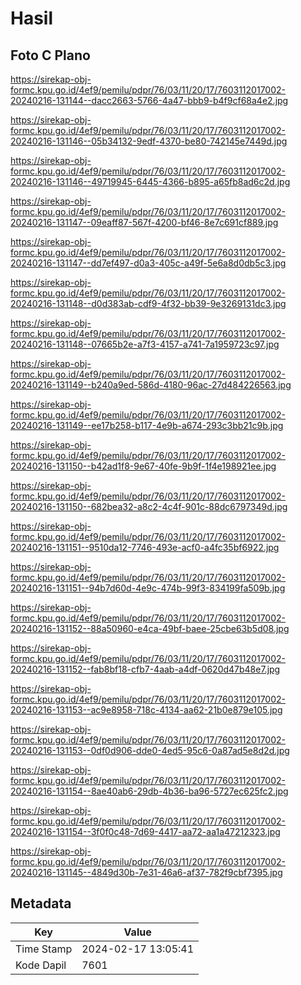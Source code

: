 # Hasil

## Foto C Plano

https://sirekap-obj-formc.kpu.go.id/4ef9/pemilu/pdpr/76/03/11/20/17/7603112017002-20240216-131144--dacc2663-5766-4a47-bbb9-b4f9cf68a4e2.jpg

https://sirekap-obj-formc.kpu.go.id/4ef9/pemilu/pdpr/76/03/11/20/17/7603112017002-20240216-131146--05b34132-9edf-4370-be80-742145e7449d.jpg

https://sirekap-obj-formc.kpu.go.id/4ef9/pemilu/pdpr/76/03/11/20/17/7603112017002-20240216-131146--49719945-6445-4366-b895-a65fb8ad6c2d.jpg

https://sirekap-obj-formc.kpu.go.id/4ef9/pemilu/pdpr/76/03/11/20/17/7603112017002-20240216-131147--09eaff87-567f-4200-bf46-8e7c691cf889.jpg

https://sirekap-obj-formc.kpu.go.id/4ef9/pemilu/pdpr/76/03/11/20/17/7603112017002-20240216-131147--dd7ef497-d0a3-405c-a49f-5e6a8d0db5c3.jpg

https://sirekap-obj-formc.kpu.go.id/4ef9/pemilu/pdpr/76/03/11/20/17/7603112017002-20240216-131148--d0d383ab-cdf9-4f32-bb39-9e3269131dc3.jpg

https://sirekap-obj-formc.kpu.go.id/4ef9/pemilu/pdpr/76/03/11/20/17/7603112017002-20240216-131148--07665b2e-a7f3-4157-a741-7a1959723c97.jpg

https://sirekap-obj-formc.kpu.go.id/4ef9/pemilu/pdpr/76/03/11/20/17/7603112017002-20240216-131149--b240a9ed-586d-4180-96ac-27d484226563.jpg

https://sirekap-obj-formc.kpu.go.id/4ef9/pemilu/pdpr/76/03/11/20/17/7603112017002-20240216-131149--ee17b258-b117-4e9b-a674-293c3bb21c9b.jpg

https://sirekap-obj-formc.kpu.go.id/4ef9/pemilu/pdpr/76/03/11/20/17/7603112017002-20240216-131150--b42ad1f8-9e67-40fe-9b9f-1f4e198921ee.jpg

https://sirekap-obj-formc.kpu.go.id/4ef9/pemilu/pdpr/76/03/11/20/17/7603112017002-20240216-131150--682bea32-a8c2-4c4f-901c-88dc6797349d.jpg

https://sirekap-obj-formc.kpu.go.id/4ef9/pemilu/pdpr/76/03/11/20/17/7603112017002-20240216-131151--9510da12-7746-493e-acf0-a4fc35bf6922.jpg

https://sirekap-obj-formc.kpu.go.id/4ef9/pemilu/pdpr/76/03/11/20/17/7603112017002-20240216-131151--94b7d60d-4e9c-474b-99f3-834199fa509b.jpg

https://sirekap-obj-formc.kpu.go.id/4ef9/pemilu/pdpr/76/03/11/20/17/7603112017002-20240216-131152--88a50960-e4ca-49bf-baee-25cbe63b5d08.jpg

https://sirekap-obj-formc.kpu.go.id/4ef9/pemilu/pdpr/76/03/11/20/17/7603112017002-20240216-131152--fab8bf18-cfb7-4aab-a4df-0620d47b48e7.jpg

https://sirekap-obj-formc.kpu.go.id/4ef9/pemilu/pdpr/76/03/11/20/17/7603112017002-20240216-131153--ac9e8958-718c-4134-aa62-21b0e879e105.jpg

https://sirekap-obj-formc.kpu.go.id/4ef9/pemilu/pdpr/76/03/11/20/17/7603112017002-20240216-131153--0df0d906-dde0-4ed5-95c6-0a87ad5e8d2d.jpg

https://sirekap-obj-formc.kpu.go.id/4ef9/pemilu/pdpr/76/03/11/20/17/7603112017002-20240216-131154--8ae40ab6-29db-4b36-ba96-5727ec625fc2.jpg

https://sirekap-obj-formc.kpu.go.id/4ef9/pemilu/pdpr/76/03/11/20/17/7603112017002-20240216-131154--3f0f0c48-7d69-4417-aa72-aa1a47212323.jpg

https://sirekap-obj-formc.kpu.go.id/4ef9/pemilu/pdpr/76/03/11/20/17/7603112017002-20240216-131145--4849d30b-7e31-46a6-af37-782f9cbf7395.jpg


## Metadata

| Key        | Value               |
| ---------- | ------------------- |
| Time Stamp | 2024-02-17 13:05:41 |
| Kode Dapil | 7601                |




